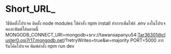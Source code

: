 # Short_URL_
วิธีติดตั้งโปรเจค
ติดตั้ง node modules ใช้คำสั่ง npm install
ทำการเพิ่มไฟล์ .env ลงในโปรเจคเเละพิมพ์โค้ดตามนี้
MONGODB_CONNECT_URI=mongodb+srv://tawansapanyu54:Tar36301@cluster0.osj7r17.mongodb.net/?retryWrites=true&w=majority
PORT=5000
การรันโค้ดโปรเจค  พิมพ์คำสั่ง npm run dev 
